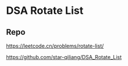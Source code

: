 # DSA Rotate List
## Repo

https://leetcode.cn/problems/rotate-list/

https://github.com/star-qiliang/DSA_Rotate_List
